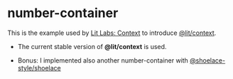 # number-container

This is the example used by [Lit Labs: Context](https://www.youtube.com/watch?v=irHAr1yTE5Q) to introduce [@lit/context](https://www.npmjs.com/package/@lit/context).

* The current stable version of **@lit/context** is used.

* Bonus: I implemented also another number-container with [@shoelace-style/shoelace](https://www.npmjs.com/package/@shoelace-style/shoelace)
